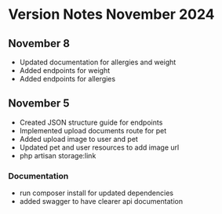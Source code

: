 # Version Notes November 2024
## November 8 
- Updated documentation for allergies and weight
- Added endpoints for weight
- Added endpoints for allergies

## November 5
- Created JSON structure guide for endpoints
- Implemented upload documents route for pet
- Added upload image to user and pet
- Updated pet and user resources to add image url
- php artisan storage:link

### Documentation
- run composer install for updated dependencies
- added swagger to have clearer api documentation



